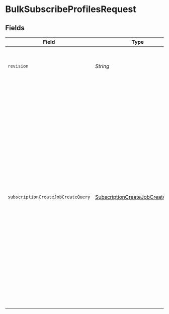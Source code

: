 # BulkSubscribeProfilesRequest


## Fields

| Field                                                                                                                                                                                                                                                                                                                                                   | Type                                                                                                                                                                                                                                                                                                                                                    | Required                                                                                                                                                                                                                                                                                                                                                | Description                                                                                                                                                                                                                                                                                                                                             |
| ------------------------------------------------------------------------------------------------------------------------------------------------------------------------------------------------------------------------------------------------------------------------------------------------------------------------------------------------------- | ------------------------------------------------------------------------------------------------------------------------------------------------------------------------------------------------------------------------------------------------------------------------------------------------------------------------------------------------------- | ------------------------------------------------------------------------------------------------------------------------------------------------------------------------------------------------------------------------------------------------------------------------------------------------------------------------------------------------------- | ------------------------------------------------------------------------------------------------------------------------------------------------------------------------------------------------------------------------------------------------------------------------------------------------------------------------------------------------------- |
| `revision`                                                                                                                                                                                                                                                                                                                                              | *String*                                                                                                                                                                                                                                                                                                                                                | :heavy_check_mark:                                                                                                                                                                                                                                                                                                                                      | API endpoint revision (format: YYYY-MM-DD[.suffix])                                                                                                                                                                                                                                                                                                     |
| `subscriptionCreateJobCreateQuery`                                                                                                                                                                                                                                                                                                                      | [SubscriptionCreateJobCreateQuery](../../models/components/SubscriptionCreateJobCreateQuery.md)                                                                                                                                                                                                                                                         | :heavy_check_mark:                                                                                                                                                                                                                                                                                                                                      | Subscribes one or more profiles to marketing. Currently, supports email and SMS only. All profiles will be added to the provided list. Either email or phone number is required. Both may be specified to subscribe to both channels.<br/>If a profile cannot be found matching the given identifier(s), a new profile will be created and then subscribed. |